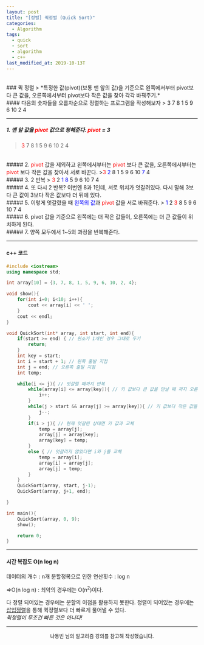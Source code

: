```yaml
---
layout: post
title: "[정렬] 퀵정렬 (Quick Sort)"
categories:
  - Algorithm
tags:
  - quick
  - sort
  - algorithm
  - c++
last_modified_at: 2019-10-13T
---
```

<br>
### 퀵 정렬
> *특정한 값(pivot)(보통 맨 앞의 값)을 기준으로 왼쪽에서부터 pivot보다 큰 값을, 오른쪽에서부터 pivot보다 작은 값을 찾아 각각 바꿔주기.*

<br>
#### 다음의 숫자들을 오름차순으로 정렬하는 프로그램을 작성해보자
> 3 7 8 1 5 9 6 10 2 4

---
##### 1. 맨 앞 값을 <span style="color:red">pivot</span> 값으로 정해준다. <span style="color:red">pivot</span> = 3
> <span style="color:red">3</span> 7 8 1 5 9 6 10 2 4

<br>
##### 2. <span style="color:red">pivot</span> 값을 제외하고 왼쪽에서부터는 <span style="color:red">pivot</span> 보다 큰 값을, 오른쪽에서부터는 <span style="color:red">pivot</span> 보다 작은 값을 찾아서 서로 바꾼다.
><span style="color:red">3</span> <span style="color:blue">2</span> 8 1 5 9 6 10 <span style="color:blue">7</span> 4

<br>
##### 3. 2 반복
> <span style="color:red">3</span> 2 <span style="color:blue">1 8</span> 5 9 6 10 7 4

<br>
##### 4. 또 다시 2 반복?
이번엔 8과 1인데, 서로 위치가 엇갈려있다. 다시 말해 3보다 큰 값이 3보다 작은 값보다 더 뒤에 있다.

<br>
##### 5. 이렇게 엇갈렸을 때 <span style="color:blue">왼쪽의 값</span>과 <span style="color:red">pivot</span> 값을 서로 바꿔준다.
> <span style="color:blue">1</span> 2 <span style="color:red">3</span> 8 5 9 6 10 7 4

<br>
##### 6. pivot 값을 기준으로 왼쪽에는 더 작은 값들이, 오른쪽에는 더 큰 값들이 위치하게 된다.

<br>
##### 7. 양쪽 모두에서 1~5의 과정을 반복해준다.

<br>

---
#### c++ 코드
```c++
#include <iostream>
using namespace std;

int array[10] = {3, 7, 8, 1, 5, 9, 6, 10, 2, 4};

void show(){
	for(int i=0; i<10; i++){
		cout << array[i] << ' ';
	}
	cout << endl;
}

void QuickSort(int* array, int start, int end){
	if(start >= end) { // 원소가 1개인 경우 그대로 두기
		return;
	}
	int key = start;
	int i = start + 1; // 왼쪽 출발 지점
	int j = end; // 오른쪽 출발 지점
	int temp;

	while(i <= j){ // 엇갈릴 때까지 반복
		while(array[i] <= array[key]){ // 키 값보다 큰 값을 만날 때 까지 오른쪽으로 이동  
			i++;
		}
		while(j > start && array[j] >= array[key]){ // 키 값보다 작은 값을 만날 때 까지 왼쪽으로 이동
			j--;
		}
		if(i > j){ // 현재 엇갈린 상태면 키 값과 교체
			temp = array[j];
			array[j] = array[key];
			array[key] = temp;
		}
		else { // 엇갈리지 않았다면 i와 j를 교체
			temp = array[i];
			array[i] = array[j];
			array[j] = temp;
		}
	}
	QuickSort(array, start, j-1);
	QuickSort(array, j+1, end);

}

int main(){
	QuickSort(array, 0, 9);
	show();

	return 0;
}
```
---
#### 시간 복잡도 O(n log n)
데이터의 개수 : n개
분할정복으로 인한 연산횟수 : log n

=>O(n log n)
: 최악의 경우에는 O(n<sup>2</sup>)이다.

다 정렬 되어있는 경우에는 분할의 이점을 활용하지 못한다.
정렬이 되어있는 경우에는 [삽입정렬](https://jaden2208.github.io/algorithm/2019/10/11/algorithm-insertion-sort.html)을 통해 퀵정렬보다 더 빠르게 풀어낼 수 있다.
<br>
*퀵정렬이 무조건 빠른 것은 아니다!*
<br>

---

<center><font size="2em"> 나동빈 님의 알고리즘 강의를 참고해 작성했습니다.</font></center>

